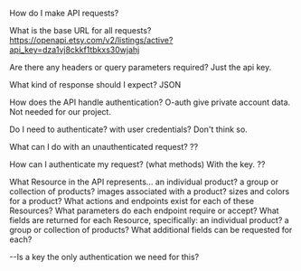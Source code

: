 How do I make API requests?

What is the base URL for all requests?
  https://openapi.etsy.com/v2/listings/active?api_key=dza1vj8ckkf1tbkxs30wjahj

Are there any headers or query parameters required?
  Just the api key.

What kind of response should I expect?
  JSON

How does the API handle authentication?
  O-auth give private account data. Not needed for our project.

Do I need to authenticate? with user credentials?
  Don't think so.

What can I do with an unauthenticated request?
  ??

How can I authenticate my request? (what methods)
  With the key. ??

What Resource in the API represents...
an individual product?
a group or collection of products?
images associated with a product?
sizes and colors for a product?
What actions and endpoints exist for each of these Resources?
What parameters do each endpoint require or accept?
What fields are returned for each Resource, specifically:
an individual product?
a group or collection of products?
What additional fields can be requested for each?

--Is a key the only authentication we need for this?
